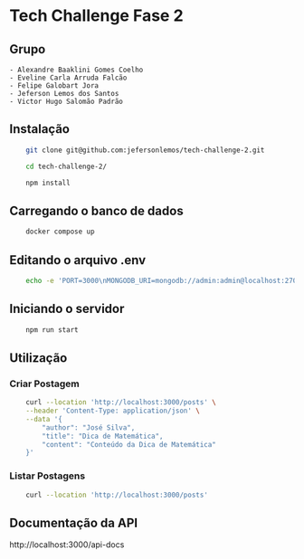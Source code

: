 # Tech Challenge Fase 2

## Grupo

    - Alexandre Baaklini Gomes Coelho
    - Eveline Carla Arruda Falcão
    - Felipe Galobart Jora
    - Jeferson Lemos dos Santos
    - Victor Hugo Salomão Padrão

## Instalação

```bash
    git clone git@github.com:jefersonlemos/tech-challenge-2.git
```

```bash
    cd tech-challenge-2/
```

```bash
    npm install
```
## Carregando o banco de dados
```bash
    docker compose up
```

## Editando o arquivo .env
```bash
    echo -e 'PORT=3000\nMONGODB_URI=mongodb://admin:admin@localhost:27017/' >> .env
```
## Iniciando o servidor
```bash
    npm run start
```

## Utilização

### Criar Postagem

```bash
    curl --location 'http://localhost:3000/posts' \
    --header 'Content-Type: application/json' \
    --data '{
        "author": "José Silva",
        "title": "Dica de Matemática",
        "content": "Conteúdo da Dica de Matemática"
    }'
```

### Listar Postagens

```bash
    curl --location 'http://localhost:3000/posts'
```

## Documentação da API

http://localhost:3000/api-docs
